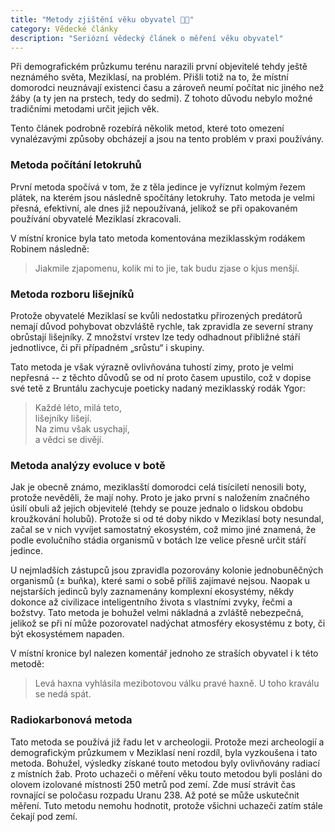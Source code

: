 ```yaml
---
title: "Metody zjištění věku obyvatel 👨👩"
category: Vědecké články
description: "Seriózní vědecký článek o měření věku obyvatel"
---
```


Při demografickém průzkumu terénu narazili první objevitelé tehdy ještě neznámého světa,
Meziklasí, na problém. Přišli totiž na to, že místní domorodci neuznávají existenci času
a zároveň neumí počítat nic jiného než žáby (a ty jen na prstech, tedy do sedmi). Z
tohoto důvodu nebylo možné tradičními metodami určit jejich věk. 

Tento článek podrobně rozebírá několik metod, které toto omezení vynalézavými způsoby
obcházejí a jsou na tento problém v praxi používány.

### Metoda počítání letokruhů
První metoda spočívá v tom, že z těla jedince je vyříznut kolmým řezem plátek, na kterém
jsou následně spočítány letokruhy. Tato metoda je velmi přesná, efektivní, ale dnes již
nepoužívaná, jelikož se při opakovaném používání obyvatelé Meziklasí zkracovali.

V místní kronice byla tato metoda komentována meziklasským rodákem Robinem následně:
> Jiakmile zjapomenu, kolik mi to jie, tak budu zjase o kjus menšjí.

### Metoda rozboru lišejníků
Protože obyvatelé Meziklasí se kvůli nedostatku přirozených predátorů nemají důvod
pohybovat obzvláště rychle, tak zpravidla ze severní strany obrůstají lišejníky. Z
množství vrstev lze tedy odhadnout přibližné stáří jednotlivce, či při případném
„srůstu“ i skupiny. 

Tato metoda je však výrazně ovlivňována tuhostí zimy, proto je velmi nepřesná -- z
těchto důvodů se od ní proto časem upustilo, což v dopise své tetě z Bruntálu zachycuje
poeticky nadaný meziklasský rodák Ygor:

> Každé léto, milá teto,  
> lišejníky lišejí.  
> Na zimu však usychají,  
> a vědci se divějí.  

### Metoda analýzy evoluce v botě
Jak je obecně známo, meziklasští domorodci celá tisíciletí nenosili boty, protože
nevěděli, že mají nohy. Proto je jako první s naložením značného úsilí obuli až jejich
objevitelé (tehdy se pouze jednalo o lidskou obdobu kroužkování holubů). Protože si od
té doby nikdo v Meziklasí boty nesundal, začal se v nich vyvíjet samostatný ekosystém,
což mimo jiné znamená, že podle evolučního stádia organismů v botách lze velice přesně
určit stáří jedince. 

U nejmladších zástupců jsou zpravidla pozorovány kolonie jednobuněčných organismů (±
buňka), které sami o sobě příliš zajímavé nejsou. Naopak u nejstarších jedinců byly
zaznamenány komplexní ekosystémy, někdy dokonce až civilizace inteligentního života s
vlastními zvyky, řečmi a božstvy. Tato metoda je bohužel velmi nákladná a zvláště
nebezpečná, jelikož se při ní může pozorovatel nadýchat atmosféry ekosystému z boty, či
být ekosystémem napaden.

V místní kronice byl nalezen komentář jednoho ze straších obyvatel i k této metodě:
> Levá haxna vyhlásila mezibotovou válku pravé haxně. U toho kraválu se nedá spát.

### Radiokarbonová metoda
Tato metoda se používá již řadu let v archeologii. Protože mezi archeologií a
demografickým průzkumem v Meziklasí není rozdíl, byla vyzkoušena i tato metoda. Bohužel,
výsledky získané touto metodou byly ovlivňovány radiací z místních žab. Proto uchazeči o
měření věku touto metodou byli posláni do olovem izolované místnosti 250 metrů pod zemí.
Zde musí strávit čas rovnající se poločasu rozpadu Uranu 238. Až poté se může uskutečnit
měření. Tuto metodu nemohu hodnotit, protože všichni uchazeči zatím stále čekají pod
zemí.

